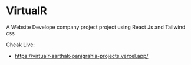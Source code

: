 # VirtualR

A Website Develope company project project using React Js and Tailwind css

Cheak Live:

- https://virtualr-sarthak-panigrahis-projects.vercel.app/
